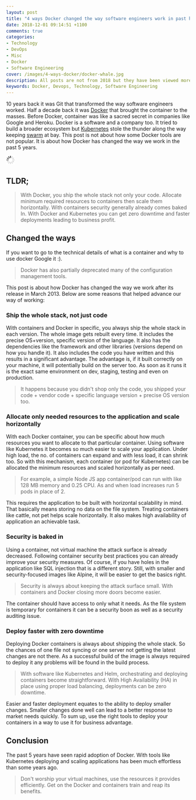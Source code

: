 ```yaml
---
layout: post
title: "4 ways Docker changed the way software engineers work in past half decade"
date: 2018-12-01 09:14:51 +1100
comments: true
categories: 
- Technology
- DevOps
- Misc 
- Docker
- Software Engineering
cover: /images/4-ways-docker/docker-whale.jpg
description: All posts are not from 2018 but they have been viewed more than the others. I am using my Google Analytics stats to compile this list.
keywords: Docker, Devops, Technology, Software Engineering
---
```


10 years back it was Git that transformed the way software engineers worked. Half a decade back it was [Docker](https://www.docker.com/) that brought the container to the masses. Before Docker, container was like a sacred secret in companies like Google and Heroku. Docker is a software and a company too. It tried to build a broader ecosystem but [Kubernetes](https://kubernetes.io/) stole the thunder along the way keeping [swarm](https://docs.docker.com/engine/swarm/) at bay. This post is not about how some Docker tools are not popular. It is about how Docker has changed the way we work in the past 5 years.

<img class="center" src="/images/generic/loading.gif" title="4 ways Docker changed the way software engineers work in past 5 years" alt="4 ways Docker changed the way software engineers work in past 5 years" data-echo="/images/4-ways-docker/docker-whale.jpg">
<!-- more -->

## TLDR;
> With Docker, you ship the whole stack not only your code. Allocate minimum required resources to containers then scale them horizontally. With containers security generally already comes baked In. With Docker and Kubernetes you can get zero downtime and faster deployments leading to business profit. 

## Changed the ways

If you want to go to the technical details of what is a container and why to use docker Google it :). 

> Docker has also partially deprecated many of the configuration management tools. 

This post is about how Docker has changed the way we work after its release in March 2013. Below are some reasons that helped advance our way of working:

### Ship the whole stack, not just code

With containers and Docker in specific, you always ship the whole stack in each version. The whole image gets rebuilt every time. It includes the precise OS+version, specific version of the language. It also has the dependencies like the framework and other libraries (versions depend on how you handle it). It also includes the code you have written and this results in a significant advantage. The advantage is, if it built correctly on your machine, it will potentially build on the server too. As soon as it runs it is the exact same environment on dev, staging, testing and even on production. 

> It happens because you didn't shop only the code, you shipped your code + vendor code + specific language version + precise OS version too.

### Allocate only needed resources to the application and scale horizontally

With each Docker container, you can be specific about how much resources you want to allocate to that particular container. Using software like Kubernetes it becomes so much easier to scale your application. Under high load, the no. of containers can expand and with less load, it can shrink too. So with this mechanism, each container (or pod for Kubernetes) can be allocated the minimum resources and scaled horizontally as per need. 

> For example, a simple Node JS app container/pod can run with like 128 MB memory and 0.25 CPU. As and when load increases run 5 pods in place of 2. 

This requires the application to be built with horizontal scalability in mind. That basically means storing no data on the file system. Treating containers like cattle, not pet helps scale horizontally. It also makes high availability of application an achievable task.

### Security is baked in

Using a container, not virtual machine the attack surface is already decreased. Following container security best practices you can already improve your security measures. Of course, if you have holes in the application like SQL injection that is a different story. Still, with smaller and security-focused images like Alpine, it will be easier to get the basics right. 

> Security is always about keeping the attack surface small. With containers and Docker closing more doors become easier. 

The container should have access to only what it needs. As the file system is temporary for containers it can be a security boon as well as a security auditing issue.

### Deploy faster with zero downtime

Deploying Docker containers is always about shipping the whole stack. So the chances of one file not syncing or one server not getting the latest changes are not there. As a successful build of the image is always required to deploy it any problems will be found in the build process. 

> With software like Kubernetes and Helm, orchestrating and deploying containers become straightforward. With High Availability (HA) in place using proper load balancing, deployments can be zero downtime. 

Easier and faster deployment equates to the ability to deploy smaller changes. Smaller changes done well can lead to a better response to market needs quickly. To sum up, use the right tools to deploy your containers in a way to use it for business advantage. 

## Conclusion

The past 5 years have seen rapid adoption of Docker. With tools like Kubernetes deploying and scaling applications has been much effortless than some years ago. 

> Don't worship your virtual machines, use the resources it provides efficiently. Get on the Docker and containers train and reap its benefits.  
